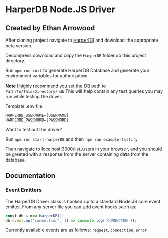 # HarperDB Node.JS Driver

## Created by Ethan Arrowood

After cloning project navigate to [HarperDB](http://products.harperdb.io/download/beta) and download the appropriate beta version.

Decompress download and copy the `HarperDB` folder do this project directory.

Run `npm run init` to generate HarperDB Database and generate your environment variables for authorization.

**Note** I highly recommend you set the DB path to `Path/To/This/Directory/hdb`
This will help contain any test queries you may run while testing the driver.

Template .env file
```env
HARPERDB_USERNAME=[USERNAME]
HARPERDB_PASSWORD=[PASSWORD]
```

Want to test out the driver?

Run `npm run start-harperDB` and then `npm run example-fastify`

Then navigate to localhost:3000/list_users in your browser, and you should be greeted with a response from the server containing data from the database.


## Documentation

### Event Emitters
The HarperDB Driver class is hooked up to a standard Node.JS core event emitter. From any server file you can add event hooks such as:

```javascript
const db = new HarperDB();
db.event.on('connection', () => console.log('CONNECTED'));
```

Currently available events are as follows:
`request`, `connection`, `error`
